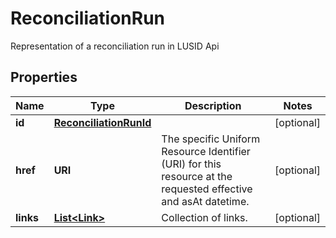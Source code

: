 

# ReconciliationRun

Representation of a reconciliation run in LUSID Api

## Properties

Name | Type | Description | Notes
------------ | ------------- | ------------- | -------------
**id** | [**ReconciliationRunId**](ReconciliationRunId.md) |  |  [optional]
**href** | **URI** | The specific Uniform Resource Identifier (URI) for this resource at the requested effective and asAt datetime. |  [optional]
**links** | [**List&lt;Link&gt;**](Link.md) | Collection of links. |  [optional]



